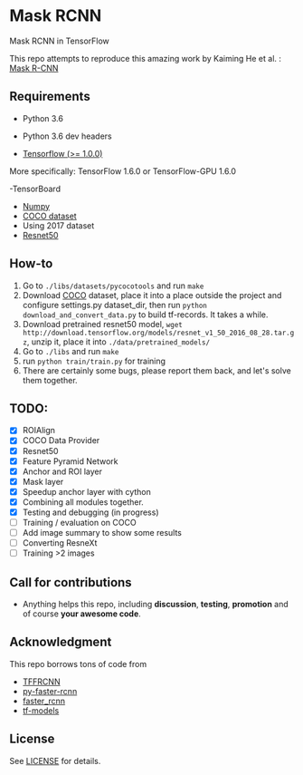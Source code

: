 # Mask RCNN
Mask RCNN in TensorFlow

This repo attempts to reproduce this amazing work by Kaiming He et al. : 
[Mask R-CNN](https://arxiv.org/abs/1703.06870)

## Requirements

- Python 3.6
- Python 3.6 dev headers

- [Tensorflow (>= 1.0.0)](https://www.tensorflow.org/install/install_linux)

More specifically: TensorFlow 1.6.0 or TensorFlow-GPU 1.6.0

-TensorBoard

- [Numpy](https://github.com/numpy/numpy/blob/master/INSTALL.rst.txt)
- [COCO dataset](http://mscoco.org/dataset/#download)
- Using 2017 dataset
- [Resnet50](http://download.tensorflow.org/models/resnet_v1_50_2016_08_28.tar.gz)

## How-to
1. Go to `./libs/datasets/pycocotools` and run `make`
2. Download [COCO](http://mscoco.org/dataset/#download) dataset, place it into a place outside the project and configure settings.py dataset_dir, then run `python download_and_convert_data.py` to build tf-records. It takes a while.
3. Download pretrained resnet50 model, `wget http://download.tensorflow.org/models/resnet_v1_50_2016_08_28.tar.gz`, unzip it, place it into `./data/pretrained_models/`
4. Go to `./libs` and run `make`
5. run `python train/train.py` for training
6. There are certainly some bugs, please report them back, and let's solve them together.

## TODO:
- [x] ROIAlign
- [x] COCO Data Provider
- [x] Resnet50
- [x] Feature Pyramid Network
- [x] Anchor and ROI layer
- [x] Mask layer
- [x] Speedup anchor layer with cython
- [x] Combining all modules together.
- [x] Testing and debugging (in progress)
- [ ] Training / evaluation on COCO
- [ ] Add image summary to show some results
- [ ] Converting ResneXt
- [ ] Training >2 images

## Call for contributions
- Anything helps this repo, including **discussion**, **testing**, **promotion** and of course **your awesome code**.

## Acknowledgment
This repo borrows tons of code from 
- [TFFRCNN](https://github.com/CharlesShang/TFFRCNN)
- [py-faster-rcnn](https://github.com/rbgirshick/py-faster-rcnn) 
- [faster_rcnn](https://github.com/ShaoqingRen/faster_rcnn)
- [tf-models](https://github.com/tensorflow/models)

## License
See [LICENSE](https://github.com/CharlesShang/FastMaskRCNN/blob/master/LICENSE) for details.

